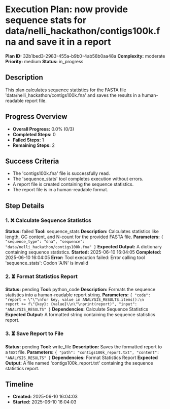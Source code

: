 # Execution Plan: now provide sequence stats for data/nelli_hackathon/contigs100k.fna and save it in a report

**Plan ID:** 32b1bed3-2983-455a-b9b0-4ab58b0aa48a
**Complexity:** moderate
**Priority:** medium
**Status:** in_progress

## Description
This plan calculates sequence statistics for the FASTA file 'data/nelli_hackathon/contigs100k.fna' and saves the results in a human-readable report file.

## Progress Overview
- **Overall Progress:** 0.0% (0/3)
- **Completed Steps:** 0
- **Failed Steps:** 1
- **Remaining Steps:** 2

## Success Criteria
- The 'contigs100k.fna' file is successfully read.
- The 'sequence_stats' tool completes execution without errors.
- A report file is created containing the sequence statistics.
- The report file is in a human-readable format.

## Step Details

### 1. ❌ Calculate Sequence Statistics

**Status:** failed
**Tool:** sequence_stats
**Description:** Calculates statistics like length, GC content, and N-count for the provided FASTA file.
**Parameters:** `{
  "sequence_type": "dna",
  "sequence": "data/nelli_hackathon/contigs100k.fna"
}`
**Expected Output:** A dictionary containing sequence statistics.
**Started:** 2025-06-10 16:04:05
**Completed:** 2025-06-10 16:04:05
**Error:** Tool execution failed: Error calling tool 'sequence_stats': Codon 'A/N' is invalid

### 2. ⏳ Format Statistics Report

**Status:** pending
**Tool:** python_code
**Description:** Formats the sequence statistics into a human-readable report string.
**Parameters:** `{
  "code": "report = \"\"\nfor key, value in ANALYSIS_RESULTS.items():\n    report += f\"{key}: {value}\\n\"\nprint(report)",
  "input": "ANALYSIS_RESULTS"
}`
**Dependencies:** Calculate Sequence Statistics
**Expected Output:** A formatted string containing the sequence statistics report.

### 3. ⏳ Save Report to File

**Status:** pending
**Tool:** write_file
**Description:** Saves the formatted report to a text file.
**Parameters:** `{
  "path": "contigs100k_report.txt",
  "content": "ANALYSIS_RESULTS"
}`
**Dependencies:** Format Statistics Report
**Expected Output:** A file named 'contigs100k_report.txt' containing the sequence statistics report.


## Timeline

- **Created:** 2025-06-10 16:04:03
- **Started:** 2025-06-10 16:04:03
